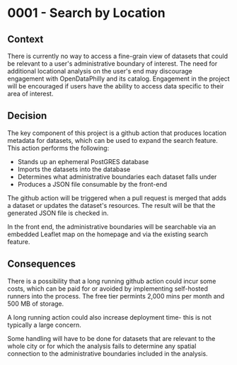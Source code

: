 # 0001 - Search by Location

## Context

There is currently no way to access a fine-grain view of datasets that could be relevant to a user's administrative boundary of interest. The need for additional locational analysis on the user's end may discourage engagement with OpenDataPhilly and its catalog. Engagement in the project will be encouraged if users have the ability to access data specific to their area of interest.

## Decision

The key component of this project is a github action that produces location metadata for datasets, which can be used to expand the search feature. This action performs the following:
- Stands up an ephemeral PostGRES database
- Imports the datasets into the database
- Determines what administrative boundaries each dataset falls under
- Produces a JSON file consumable by the front-end

The github action will be triggered when a pull request is merged that adds a dataset or updates the dataset's resources. The result will be that the generated JSON file is checked in.

In the front end, the administrative boundaries will be searchable via an embedded Leaflet map on the homepage and via the existing search feature.

## Consequences

There is a possibility that a long running github action could incur some costs, which can be paid for or avoided by implementing self-hosted runners into the process. The free tier permints 2,000 mins per month and 500 MB of storage.

A long running action could also increase deployment time- this is not typically a large concern.

Some handling will have to be done for datasets that are relevant to the whole city or for which the analysis fails to determine any spatial connection to the administrative boundaries included in the analysis.
